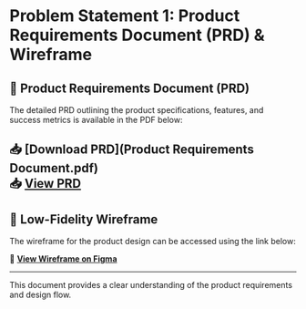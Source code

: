 # Problem Statement 1: Product Requirements Document (PRD) & Wireframe  

## 📄 Product Requirements Document (PRD)  
The detailed PRD outlining the product specifications, features, and success metrics is available in the PDF below:  

📥 **[Download PRD](Product Requirements Document.pdf)**  
📥 **[View PRD](https://docs.google.com/document/d/1e8UGHiEJGPC-mTWI38OI4C1tCbo1NOYM-aDdi2b0kT4/edit?usp=sharing)**  
---

## 🎨 Low-Fidelity Wireframe  
The wireframe for the product design can be accessed using the link below:  

🔗 **[View Wireframe on Figma](https://www.figma.com/design/ewvvh9MKpfwrufxUFMbcTP/Accuknox-problem-statement-1?node-id=0-1&t=CaSBlgPlKDe5n13s-1)**  

---

This document provides a clear understanding of the product requirements and design flow.
